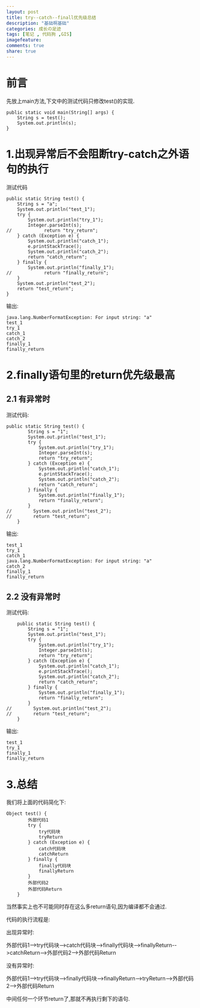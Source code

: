 ```yaml
---
layout: post
title: try--catch--finall优先级总结
description: "基础啊基础"
categories: 成长の足迹
tags: [笔记 , 代码狗 ,GIS]
imagefeature: 
comments: true
share: true
---
```


# 前言 #

先放上main方法,下文中的测试代码只修改test()的实现.

	public static void main(String[] args) {
        String s = test();
        System.out.println(s);
    }

# 1.出现异常后不会阻断try-catch之外语句的执行 #

测试代码

    public static String test() {
        String s = "a";
        System.out.println("test_1");
        try {
            System.out.println("try_1");
            Integer.parseInt(s);
	//            return "try_return";
        } catch (Exception e) {
            System.out.println("catch_1");
            e.printStackTrace();
            System.out.println("catch_2");
            return "catch_return";
        } finally {
            System.out.println("finally_1");
	//            return "finally_return";
        }
        System.out.println("test_2");
        return "test_return";
    }

输出:
	
	java.lang.NumberFormatException: For input string: "a"
	test_1
	try_1
	catch_1
	catch_2
	finally_1
	finally_return

# 2.finally语句里的return优先级最高 #

## 2.1 有异常时 ##

测试代码:

	public static String test() {
	        String s = "1";
	        System.out.println("test_1");
	        try {
	            System.out.println("try_1");
	            Integer.parseInt(s);
	            return "try_return";
	        } catch (Exception e) {
	            System.out.println("catch_1");
	            e.printStackTrace();
	            System.out.println("catch_2");
	            return "catch_return";
	        } finally {
	            System.out.println("finally_1");
	            return "finally_return";
	        }
	//        System.out.println("test_2");
	//        return "test_return";
	    }

输出:

	test_1
	try_1
	catch_1
	java.lang.NumberFormatException: For input string: "a"
	catch_2
	finally_1
	finally_return

## 2.2 没有异常时 ##

测试代码:

		public static String test() {
	        String s = "1";
	        System.out.println("test_1");
	        try {
	            System.out.println("try_1");
	            Integer.parseInt(s);
	            return "try_return";
	        } catch (Exception e) {
	            System.out.println("catch_1");
	            e.printStackTrace();
	            System.out.println("catch_2");
	            return "catch_return";
	        } finally {
	            System.out.println("finally_1");
	            return "finally_return";
	        }
	//        System.out.println("test_2");
	//        return "test_return";
	    }

输出:

	test_1
	try_1
	finally_1
	finally_return

# 3.总结 #

我们将上面的代码简化下:

	Object test() {
	        外部代码1
	        try {
	            try代码块
	            tryReturn
	        } catch (Exception e) {
	            catch代码块
	            catchReturn
	        } finally {
	            finally代码块
	            finallyReturn
	        }
	        外部代码2
	        外部代码Return
	    }

当然事实上也不可能同时存在这么多return语句,因为编译都不会通过.

代码的执行流程是:

出现异常时:

外部代码1-->try代码块-->catch代码块-->finally代码块-->finallyReturn-->catchReturn-->外部代码2-->外部代码Return

没有异常时:

外部代码1-->try代码块-->finally代码块-->finallyReturn-->tryReturn-->外部代码2-->外部代码Return

中间任何一个环节return了,那就不再执行剩下的语句.